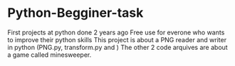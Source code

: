 # Python-Begginer-task
First projects at python done 2 years ago
Free use for everone who wants to improve their python skills
This project is about a PNG reader and writer in python (PNG.py, transform.py and )
The other 2 code arquives are about a game called minesweeper.
